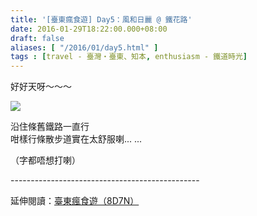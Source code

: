 ```yaml
---
title: '[臺東瘋食遊] Day5：風和日麗 @ 鐵花路'
date: 2016-01-29T18:22:00.000+08:00
draft: false
aliases: [ "/2016/01/day5.html" ]
tags : [travel - 臺灣・臺東、知本, enthusiasm - 鐵道時光]
---
```


好好天呀～～～  

![](/images/taitung5b.jpg)

沿住條舊鐵路一直行  
咁樣行條散步道實在太舒服喇... ...  
  
（字都唔想打喇）  
  
\-----------------------------------------------  
  
延伸閱讀：[臺東瘋食遊（8D7N）](https://hidie.net/taitung8d7n/)
